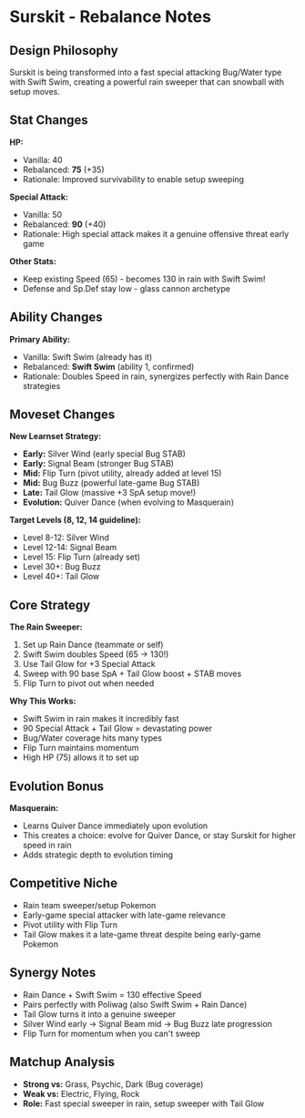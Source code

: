 # Surskit - Rebalance Notes

## Design Philosophy
Surskit is being transformed into a fast special attacking Bug/Water type with Swift Swim, creating a powerful rain sweeper that can snowball with setup moves.

## Stat Changes

**HP:**
- Vanilla: 40
- Rebalanced: **75** (+35)
- Rationale: Improved survivability to enable setup sweeping

**Special Attack:**
- Vanilla: 50
- Rebalanced: **90** (+40)
- Rationale: High special attack makes it a genuine offensive threat early game

**Other Stats:**
- Keep existing Speed (65) - becomes 130 in rain with Swift Swim!
- Defense and Sp.Def stay low - glass cannon archetype

## Ability Changes

**Primary Ability:**
- Vanilla: Swift Swim (already has it)
- Rebalanced: **Swift Swim** (ability 1, confirmed)
- Rationale: Doubles Speed in rain, synergizes perfectly with Rain Dance strategies

## Moveset Changes

**New Learnset Strategy:**
- **Early:** Silver Wind (early special Bug STAB)
- **Early:** Signal Beam (stronger Bug STAB)
- **Mid:** Flip Turn (pivot utility, already added at level 15)
- **Mid:** Bug Buzz (powerful late-game Bug STAB)
- **Late:** Tail Glow (massive +3 SpA setup move!)
- **Evolution:** Quiver Dance (when evolving to Masquerain)

**Target Levels (8, 12, 14 guideline):**
- Level 8-12: Silver Wind
- Level 12-14: Signal Beam
- Level 15: Flip Turn (already set)
- Level 30+: Bug Buzz
- Level 40+: Tail Glow

## Core Strategy

**The Rain Sweeper:**
1. Set up Rain Dance (teammate or self)
2. Swift Swim doubles Speed (65 → 130!)
3. Use Tail Glow for +3 Special Attack
4. Sweep with 90 base SpA + Tail Glow boost + STAB moves
5. Flip Turn to pivot out when needed

**Why This Works:**
- Swift Swim in rain makes it incredibly fast
- 90 Special Attack + Tail Glow = devastating power
- Bug/Water coverage hits many types
- Flip Turn maintains momentum
- High HP (75) allows it to set up

## Evolution Bonus

**Masquerain:**
- Learns Quiver Dance immediately upon evolution
- This creates a choice: evolve for Quiver Dance, or stay Surskit for higher speed in rain
- Adds strategic depth to evolution timing

## Competitive Niche
- Rain team sweeper/setup Pokemon
- Early-game special attacker with late-game relevance
- Pivot utility with Flip Turn
- Tail Glow makes it a late-game threat despite being early-game Pokemon

## Synergy Notes
- Rain Dance + Swift Swim = 130 effective Speed
- Pairs perfectly with Poliwag (also Swift Swim + Rain Dance)
- Tail Glow turns it into a genuine sweeper
- Silver Wind early → Signal Beam mid → Bug Buzz late progression
- Flip Turn for momentum when you can't sweep

## Matchup Analysis
- **Strong vs:** Grass, Psychic, Dark (Bug coverage)
- **Weak vs:** Electric, Flying, Rock
- **Role:** Fast special sweeper in rain, setup sweeper with Tail Glow
